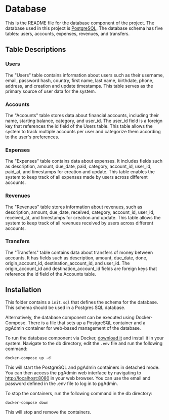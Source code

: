 # Database

This is the README file for the database component of the project. The database used in this project is [PostgreSQL](https://www.postgresql.org/download/). The database schema has five tables: users, accounts, expenses, revenues, and transfers.

## Table Descriptions

### Users

The "Users" table contains information about users such as their username, email, password hash, country, first name, last name, birthdate, phone, address, and creation and update timestamps. This table serves as the primary source of user data for the system.

### Accounts

The "Accounts" table stores data about financial accounts, including their name, starting balance, category, and user_id. The user_id field is a foreign key that references the id field of the Users table. This table allows the system to track multiple accounts per user and categorize them according to the user's preferences.

### Expenses

The "Expenses" table contains data about expenses. It includes fields such as description, amount, due_date, paid, category, account_id, user_id, paid_at, and timestamps for creation and update. This table enables the system to keep track of all expenses made by users across different accounts.

### Revenues

The "Revenues" table stores information about revenues, such as description, amount, due_date, received, category, account_id, user_id, received_at, and timestamps for creation and update. This table allows the system to keep track of all revenues received by users across different accounts.

### Transfers

The "Transfers" table contains data about transfers of money between accounts. It has fields such as description, amount, due_date, done, origin_account_id, destination_account_id, and user_id. The origin_account_id and destination_account_id fields are foreign keys that reference the id field of the Accounts table.

## Installation

This folder contains a ``init.sql`` that defines the schema for the database. This schema should be used in a Postgres SQL database.

Alternatively, the database component can be executed using Docker-Compose. There is a file that sets up a PostgreSQL container and a pgAdmin container for web-based management of the database.

To run the database component via Docker, [download it](https://www.docker.com/products/docker-desktop/) and install it in your system. Navigate to the db directory, edit the ``.env`` file  and run the following command:

```terminal
docker-compose up -d
```

This will start the PostgreSQL and pgAdmin containers in detached mode. You can then access the pgAdmin web interface by navigating to <http://localhost:8080> in your web browser. You can use the email and password defined in the .env file to log in to pgAdmin.

To stop the containers, run the following command in the db directory:

```terminal
docker-compose down
```

This will stop and remove the containers.
